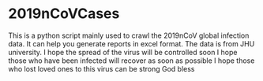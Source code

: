 # 2019nCoVCases
This is a python script mainly used to crawl the 2019nCoV global infection data. It can help you generate reports in excel format. The data is from JHU university.
I hope the spread of the virus will be controlled soon
I hope those who have been infected will recover as soon as possible
I hope those who lost loved ones to this virus can be strong
God bless
